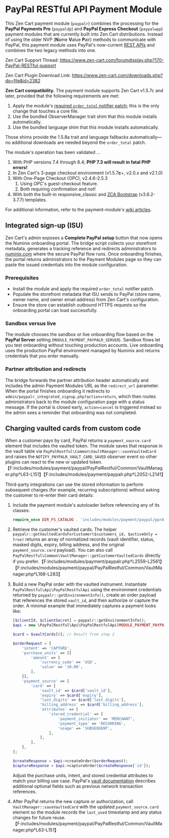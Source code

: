 # PayPal RESTful API Payment Module
This Zen Cart payment module (`paypalr`) combines the processing for the **PayPal Payments Pro** (`paypaldp`) and **PayPal Express Checkout** (`paypalwpp`) payment modules that are currently built into Zen Cart distributions.  Instead of using the older NVP (**N**ame **V**alue **P**air) methods to communicate with PayPal, this payment module uses PayPal's now-current [REST APIs](https://developer.paypal.com/api/rest/) and combines the two legacy methods into one.

Zen Cart Support Thread: https://www.zen-cart.com/forumdisplay.php?170-PayPal-RESTful-support

Zen Cart Plugin Download Link: https://www.zen-cart.com/downloads.php?do=file&id=2382

**Zen Cart compatibility.** The payment module supports Zen Cart v1.5.7c and later, provided that the following requirements are met:

1. Apply the module's [required `order_total` notifier patch](https://github.com/lat9/paypalr/wiki/Required-changes-to-%60-includes-classes-order_total.php%60); this is the only change that touches a core file.
2. Use the bundled ObserverManager trait shim that this module installs automatically.
3. Use the bundled language shim that this module installs automatically.

Those shims provide the 1.5.8a trait and language fallbacks automatically&mdash;no additional downloads are needed beyond the `order_total` patch.

The module's operation has been validated …

1. With PHP versions 7.4 through 8.4; **PHP 7.3 will result in fatal PHP errors!**
2. In Zen Cart's 3-page checkout environment (v1.5.7**c**+, v2.0.x and v2.1.0)
3. With One-Page Checkout  (OPC), v2.4.6-2.5.3
   1. Using *OPC*'s guest-checkout feature.
   2. Both requiring confirmation and not!
4. With both the built-in responsive_classic and [ZCA Bootstrap](https://www.zen-cart.com/downloads.php?do=file&id=2191) (v3.6.2-3.7.7) templates.

For additional information, refer to the payment-module's [wiki articles](https://github.com/lat9/paypalr/wiki).

## Integrated sign-up (ISU)

Zen Cart's admin exposes a **Complete PayPal setup** button that now opens the Numinix onboarding portal. The bridge script collects your storefront metadata, generates a tracking reference and redirects administrators to [numinix.com](https://www.numinix.com/) where the secure PayPal flow runs. Once onboarding finishes, the portal returns administrators to the Payment Modules page so they can paste the issued credentials into the module configuration.

### Prerequisites

* Install the module and apply the required `order_total` notifier patch.
* Populate the storefront metadata that ISU sends to PayPal (store name, owner name, and owner email address) from Zen Cart's configuration.
* Ensure the store can establish outbound HTTPS requests so the onboarding portal can load successfully.

### Sandbox versus live

The module chooses the sandbox or live onboarding flow based on the **PayPal Server** setting (`MODULE_PAYMENT_PAYPALR_SERVER`). Sandbox flows let you test onboarding without touching production accounts. Live onboarding uses the production PayPal environment managed by Numinix and returns credentials that you enter manually.

### Partner attribution and redirects

The bridge forwards the partner attribution header automatically and includes the admin Payment Modules URL as the `redirect_url` parameter. When the portal finishes onboarding it redirects to `admin/paypalr_integrated_signup.php?action=return`, which then routes administrators back to the module configuration page with a status message. If the portal is closed early, `action=cancel` is triggered instead so the admin sees a reminder that onboarding was not completed.

## Charging vaulted cards from custom code

When a customer pays by card, PayPal returns a `payment_source.card` element that includes the vaulted token. The module saves that response in the vault table via `PayPalRestful\Common\VaultManager::saveVaultedCard` and raises the `NOTIFY_PAYPALR_VAULT_CARD_SAVED` observer event so other plugins can react to the new or updated token.【F:includes/modules/payment/paypal/PayPalRestful/Common/VaultManager.php†L63-L151】【F:includes/modules/payment/paypalr.php†L2052-L2141】

Third-party integrations can use the stored information to perform subsequent charges (for example, recurring subscriptions) without asking the customer to re-enter their card details:

1. Include the payment module's autoloader before referencing any of its classes:

   ```php
   require_once DIR_FS_CATALOG . 'includes/modules/payment/paypal/pprAutoload.php';
   ```

2. Retrieve the customer's vaulted cards. The helper `paypalr::getVaultedCardsForCustomer($customers_id, $activeOnly = true)` returns an array of normalized records (vault identifier, status, masked digits, expiry, billing address, and the original `payment_source.card` payload). You can also call `PayPalRestful\Common\VaultManager::getCustomerVaultedCards` directly if you prefer.【F:includes/modules/payment/paypalr.php†L2559-L2561】【F:includes/modules/payment/paypal/PayPalRestful/Common/VaultManager.php†L168-L283】

3. Build a new PayPal order with the vaulted instrument. Instantiate `PayPalRestful\Api\PayPalRestfulApi` using the environment credentials returned by `paypalr::getEnvironmentInfo()`, create an order payload that references the stored `vault_id`, and then authorize or capture the order. A minimal example that immediately captures a payment looks like:

   ```php
   [$clientId, $clientSecret] = paypalr::getEnvironmentInfo();
   $api = new \PayPalRestful\Api\PayPalRestfulApi(MODULE_PAYMENT_PAYPALR_SERVER, $clientId, $clientSecret);

   $card = $vaultCards[0]; // Result from step 2

   $orderRequest = [
       'intent' => 'CAPTURE',
       'purchase_units' => [[
           'amount' => [
               'currency_code' => 'USD',
               'value' => '10.00',
           ],
       ]],
       'payment_source' => [
           'card' => [
               'vault_id' => $card['vault_id'],
               'expiry' => $card['expiry'],
               'last_digits' => $card['last_digits'],
               'billing_address' => $card['billing_address'],
               'attributes' => [
                   'stored_credential' => [
                       'payment_initiator' => 'MERCHANT',
                       'payment_type' => 'RECURRING',
                       'usage' => 'SUBSEQUENT',
                   ],
               ],
           ],
       ],
   ];

   $createResponse = $api->createOrder($orderRequest);
   $captureResponse = $api->captureOrder($createResponse['id']);
   ```

   Adjust the purchase units, intent, and stored credential attributes to match your billing use case. PayPal's [vault documentation](https://developer.paypal.com/docs/multiparty/seller/checkout/facilitator/vault/) describes additional optional fields such as previous network transaction references.

4. After PayPal returns the new capture or authorization, call `VaultManager::saveVaultedCard` with the updated `payment_source.card` element so the module records the `last_used` timestamp and any status changes for future reuse.【F:includes/modules/payment/paypal/PayPalRestful/Common/VaultManager.php†L63-L151】